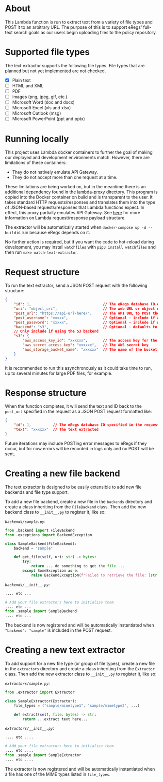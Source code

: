 # About

This Lambda function is run to extract text from a variety of file types and POST it to an arbitrary URL. The purpose of this is to support eRegs' full-text search goals as our users begin uploading files to the policy repository.

# Supported file types

The text extractor supports the following file types. File types that are planned but not yet implemented are not checked.

- [x] Plain text
- [ ] HTML and XML
- [ ] PDF
- [ ] Images (png, jpeg, gif, etc.)
- [ ] Microsoft Word (doc and docx)
- [ ] Microsoft Excel (xls and xlsx)
- [ ] Microsoft Outlook (msg)
- [ ] Microsoft PowerPoint (ppt and pptx)

# Running locally

This project uses Lambda docker containers to further the goal of making our deployed and development environments match. However, there are limitations of these containers:

- They do not natively emulate API Gateway.
- They do not accept more than one request at a time.

These limitations are being worked on, but in the meantime there is an additional dependency found in the [lambda-proxy](../lambda-proxy) directory. This program is copied into the Docker container on build and is transparent to the user. It takes standard HTTP requests/responses and translates them into the type of JSON-based requests/responses that Lambda functions expect. In effect, this proxy partially emulates API Gateway. See [here](https://docs.aws.amazon.com/lambda/latest/dg/urls-invocation.html) for more information on Lambda request/response payload structure.

The extractor will be automatically started when `docker-compose up -d --build` is run because eRegs depends on it.

No further action is required, but if you want the code to hot-reload during development, you may install `watchfiles` with `pip3 install watchfiles` and then run `make watch-text-extractor`.

# Request structure

To run the text extractor, send a JSON POST request with the following structure:

```json
{
    "id": 1,                                 // The eRegs database ID of the object to update
    "uri": "object_uri",                     // The web URL or object name to extract text from
    "post_url": "https://api-url-here/",     // The API URL to POST the text to
    "post_username": "xxxxx",                // Optional - include if API requires authentication
    "post_password": "xxxxx",                // Optional - include if API requires authentication
    "backend": "s3",                         // Optional - defaults to 'web'
    // Only include if using the S3 backend
    "s3": {
        "aws_access_key_id": "xxxxxx",       // The access key for the AWS bucket
        "aws_secret_access_key": "xxxxxx",   // The AWS secret key
        "aws_storage_bucket_name": "xxxxxx"  // The name of the bucket to retrieve the object from
    }
}
```

It is recommended to run this asynchronously as it could take time to run, up to several minutes for large PDF files, for example.

# Response structure

When the function completes, it will send the text and ID back to the `post_url` specified in the request as a JSON POST request formatted like:

```json
{
    "id": 1,          // The eRegs database ID specified in the request
    "text": "xxxxxx"  // The text extracted   
}
```

Future iterations may include POSTing error messages to eRegs if they occur, but for now errors will be recorded in logs only and no POST will be sent.

# Creating a new file backend

The text extractor is designed to be easily extensible to add new file backends and file type support.

To add a new file backend, create a new file in the `backends` directory and create a class inheriting from the `FileBackend` class. Then add the new backend class to `__init__.py` to register it, like so:

_`backends/sample.py`_:
```python
from .backend import FileBackend
from .exceptions import BackendException

class SampleBackend(FileBackend):
    backend = "sample"

    def get_file(self, uri: str) -> bytes:
        try:
            return ... do something to get the file ...
        except SomeException as e:
            raise BackendException(f"Failed to retrieve the file: {str(e)}")
```

_`backends/__init__.py`_:
```python
.... etc ...

# Add your file extractors here to initialize them
.... etc ...
from .sample import SampleBackend
.... etc ...
```

The backend is now registered and will be automatically instantiated when `"backend": "sample"` is included in the POST request.

# Creating a new text extractor

To add support for a new file type (or group of file types), create a new file in the `extractors` directory and create a class inheriting from the `Extractor` class. Then add the new extractor class to `__init__.py` to register it, like so:

_`extractors/sample.py`_:
```python
from .extractor import Extractor

class SampleExtractor(Extractor):
    file_types = ("sample/mimetype1", "sample/mimetype2", ...)

    def extract(self, file: bytes) -> str:
        return ...extract text here...
```

_`extractors/__init__.py`_:
```python
.... etc ....

# Add your file extractors here to initialize them
.... etc ....
from .sample import SampleExtractor
.... etc ....
```

The extractor is now registered and will be automatically instantiated when a file has one of the MIME types listed in `file_types`.
